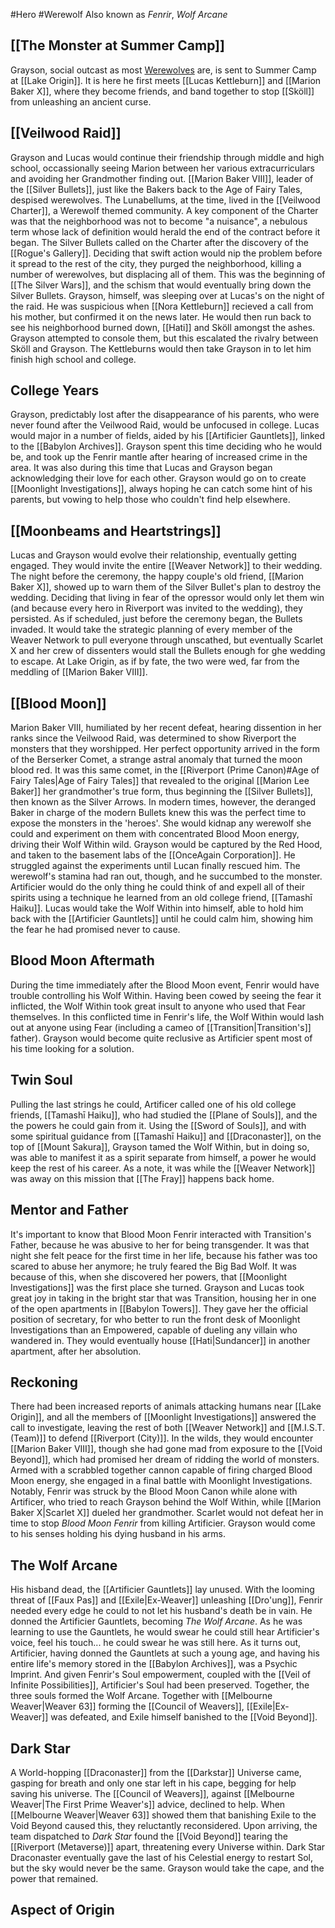 #Hero #Werewolf
Also known as *Fenrir*, *Wolf Arcane*

## [[The Monster at Summer Camp]]
Grayson, social outcast as most [Werewolves](Werewolf) are, is sent to Summer Camp at [[Lake Origin]]. It is here he first meets [[Lucas Kettleburn]] and [[Marion Baker X]], where they become friends, and band together to stop [[Sköll]] from unleashing an ancient curse.

## [[Veilwood Raid]]
Grayson and Lucas would continue their friendship through middle and high school, occassionally seeing Marion between her various extracurriculars and avoiding her Grandmother finding out. [[Marion Baker VIII]], leader of the [[Silver Bullets]], just like the Bakers back to the Age of Fairy Tales, despised werewolves.
The Lunabellums, at the time, lived in the [[Veilwood Charter]], a Werewolf themed community. A key component of the Charter was that the neighborhood was not to become "a nuisance", a nebulous term whose lack of definition would herald the end of the contract before it began. 
The Silver Bullets called on the Charter after the discovery of the [[Rogue's Gallery]]. Deciding that swift action would nip the problem before it spread to the rest of the city, they purged the neighborhood, killing a number of werewolves, but displacing all of them. This was the beginning of [[The Silver Wars]], and the schism that would eventually bring down the Silver Bullets.
Grayson, himself, was sleeping over at Lucas's on the night of the raid. He was suspicious when [[Nora Kettleburn]] recieved a call from his mother, but confirmed it on the news later. He would then run back to see his neighborhood burned down, [[Hati]] and Sköll amongst the ashes. Grayson attempted to console them, but this escalated the rivalry between Sköll and Grayson. The Kettleburns would then take Grayson in to let him finish high school and college.

## College Years
Grayson, predictably lost after the disappearance of his parents, who were never found after the Veilwood Raid, would be unfocused in college. Lucas would major in a number of fields, aided by his [[Artificier Gauntlets]], linked to the [[Babylon Archives]]. Grayson spent this time deciding who he would be, and took up the Fenrir mantle after hearing of increased crime in the area. It was also during this time that Lucas and Grayson began acknowledging their love for each other.
Grayson would go on to create [[Moonlight Investigations]], always hoping he can catch some hint of his parents, but vowing to help those who couldn't find help elsewhere.

## [[Moonbeams and Heartstrings]]
Lucas and Grayson would evolve their relationship, eventually getting engaged. They would invite the entire [[Weaver Network]] to their wedding.
The night before the ceremony, the happy couple's old friend, [[Marion Baker X]], showed up to warn them of the Silver Bullet's plan to destroy the wedding. Deciding that living in fear of the opressor would only let them win (and because every hero in Riverport was invited to the wedding), they persisted.
As if scheduled, just before the ceremony began, the Bullets invaded. It would take the strategic planning of every member of the Weaver Network to pull everyone through unscathed, but eventually Scarlet X and her crew of dissenters would stall the Bullets enough for ghe wedding to escape.
At Lake Origin, as if by fate, the two were wed, far from the meddling of [[Marion Baker VIII]].

## [[Blood Moon]]
Marion Baker VIII, humiliated by her recent defeat, hearing dissention in her ranks since the Veilwood Raid, was determined to show Riverport the monsters that they worshipped. Her perfect opportunity arrived in the form of the Berserker Comet, a strange astral anomaly that turned the moon blood red. It was this same comet, in the [[Riverport (Prime Canon)#Age of Fairy Tales|Age of Fairy Tales]] that revealed to the original [[Marion Lee Baker]] her grandmother's true form, thus beginning the [[Silver Bullets]], then known as the Silver Arrows.
In modern times, however, the deranged Baker in charge of the modern Bullets knew this was the perfect time to expose the monsters in the 'heroes'.
She would kidnap any werewolf she could and experiment on them with concentrated Blood Moon energy, driving their Wolf Within wild. Grayson would be captured by the Red Hood, and taken to the basement labs of the [[OnceAgain Corporation]]. He struggled against the experiments until Lucan finally rescued him. The werewolf's stamina had ran out, though, and he succumbed to the monster.
Artificier would do the only thing he could think of and expell all of their spirits using a technique he learned from an old college friend, [[Tamashī Haiku]]. Lucas would take the Wolf Within into himself, able to hold him back with the [[Artificier Gauntlets]] until he could calm him, showing him the fear he had promised never to cause.

## Blood Moon Aftermath
During the time immediately after the Blood Moon event, Fenrir would have trouble controlling his Wolf Within. Having been cowed by seeing the fear it inflicted, the Wolf Within took great insult to anyone who used that Fear themselves. In this conflicted time in Fenrir's life, the Wolf Within would lash out at anyone using Fear (including a cameo of [[Transition|Transition's]] father). Grayson would become quite reclusive as Artificier spent most of his time looking for a solution.

## Twin Soul
Pulling the last strings he could, Artificer called one of his old college friends, [[Tamashī Haiku]], who had studied the [[Plane of Souls]], and the the powers he could gain from it. Using the [[Sword of Souls]], and with some spiritual guidance from [[Tamashī Haiku]] and [[Draconaster]], on the top of [[Mount Sakura]], Grayson tamed the Wolf Within, but in doing so, was able to manifest it as a spirit separate from himself, a power he would keep the rest of his career. 
As a note, it was while the [[Weaver Network]] was away on this mission that [[The Fray]] happens back home.

## Mentor and Father
It's important to know that Blood Moon Fenrir interacted with Transition's Father, because he was abusive to her for being transgender. It was that night she felt peace for the first time in her life, because his father was too scared to abuse her anymore; he truly feared the Big Bad Wolf. It was because of this, when she discovered her powers, that [[Moonlight Investigations]] was the first place she turned. 
Grayson and Lucas took great joy in taking in the bright star that was Transition, housing her in one of the open apartments in [[Babylon Towers]]. They gave her the official position of secretary, for who better to run the front desk of Moonlight Investigations than an Empowered, capable of dueling any villain who wandered in.
They would eventually house [[Hati|Sundancer]] in another apartment, after her absolution. 

## Reckoning
There had been increased reports of animals attacking humans near [[Lake Origin]], and all the members of [[Moonlight Investigations]] answered the call to investigate, leaving the rest of both [[Weaver Network]] and [[M.I.S.T. (Team)]] to defend [[Riverport (City)]]. 
In the wilds, they would encounter [[Marion Baker VIII]], though she had gone mad from exposure to the [[Void Beyond]], which had promised her dream of ridding the world of monsters. Armed with a scrabbled together cannon capable of firing charged Blood Moon energy, she engaged in a final battle with Moonlight Investigations. 
Notably, Fenrir was struck by the Blood Moon Canon while alone with Artificer, who tried to reach Grayson behind the Wolf Within, while [[Marion Baker X|Scarlet X]] dueled her grandmother. Scarlet would not defeat her in time to stop *Blood Moon Fenrir* from killing Artificier. Grayson would come to his senses holding his dying husband in his arms. 

## The Wolf Arcane
His hisband dead, the [[Artificier Gauntlets]] lay unused. With the looming threat of [[Faux Pas]] and [[Exile|Ex-Weaver]] unleashing [[Dro'ung]], Fenrir needed every edge he could to not let his husband's death be in vain. He donned the Artificier Gauntlets, becoming *The Wolf Arcane*. 
As he was learning to use the Gauntlets, he would swear he could still hear Artificier's voice, feel his touch... he could swear he was still here. As it turns out, Artificier, having donned the Gauntlets at such a young age, and having his entire life's memory stored in the [[Babylon Archives]], was a Psychic Imprint. And given Fenrir's Soul empowerment, coupled with the [[Veil of Infinite Possibilities]], Artificier's Soul had been preserved.   Together, the three souls formed the Wolf Arcane. Together with [[Melbourne Weaver|Weaver 63]] forming the [[Council of Weavers]], [[Exile|Ex-Weaver]] was defeated, and Exile himself banished to the [[Void Beyond]].

## Dark Star
A World-hopping [[Draconaster]] from the [[Darkstar]] Universe came, gasping for breath and only one star left in his cape, begging for help saving his universe. The [[Council of Weavers]], against [[Melbourne Weaver|The First Prime Weaver's]] advice, declined to help. When [[Melbourne Weaver|Weaver 63]] showed them that banishing Exile to the Void Beyond caused this, they reluctantly reconsidered. 
Upon arriving, the team dispatched to *Dark Star* found the [[Void Beyond]] tearing the [[Riverport (Metaverse)]] apart, threatening every Universe within. Dark Star Draconaster eventually gave the last of his Celestial energy to restart Sol, but the sky would never be the same. Grayson would take the cape, and the power that remained.

## Aspect of Origin



